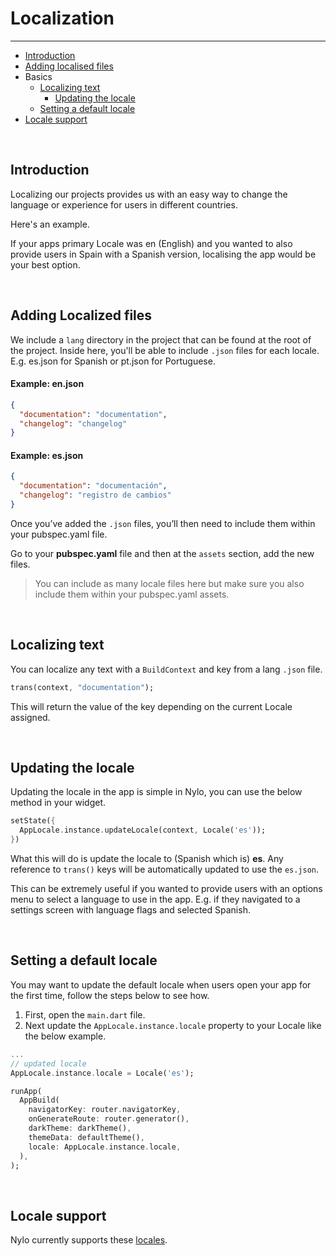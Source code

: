 # Localization

---

<a name="section-1"></a>
- [Introduction](#introduction "Introduction to localization")
- [Adding localised files](#adding-localised-files "Adding localised files")
- Basics
  - [Localizing text](#localizing-text "Localizing text")
    - [Updating the locale](#updating-the-locale "Updating the locale")
  - [Setting a default locale](#setting-a-default-locale "Settings a default locale")
- [Locale support](#locale-support "Locale support")


<a name="introduction"></a>
<br>
## Introduction

Localizing our projects provides us with an easy way to change the language or experience for users in different countries. 

Here's an example. 

If your apps primary Locale was en (English) and you wanted to also provide users in Spain with a Spanish version, localising the app would be your best option.


<a name="adding-localised-files"></a>
<br>
## Adding Localized files

We include a `lang` directory in the project that can be found at the root of the project. Inside here, you'll be able to include `.json` files for each locale. E.g. es.json for Spanish or pt.json for Portuguese.

#### Example: en.json
``` json
{
  "documentation": "documentation",
  "changelog": "changelog"
}
```

#### Example: es.json
``` json
{
  "documentation": "documentación",
  "changelog": "registro de cambios"
}
```


Once you’ve added the  `.json` files, you’ll then need to include them within your pubspec.yaml file.

Go to your **pubspec.yaml** file and then at the `assets` section, add the new files.

> You can include as many locale files here but make sure you also include them within your pubspec.yaml assets.


<a name="localizing-text"></a>
<br>

## Localizing text

You can localize any text with a `BuildContext` and key from a lang `.json` file.

``` dart 
trans(context, "documentation");
```

This will return the value of the key depending on the current Locale assigned.


<a name="updating-the-locale"></a>
<br>

## Updating the locale

Updating the locale in the app is simple in Nylo, you can use the below method in your widget.

``` dart
setState({
  AppLocale.instance.updateLocale(context, Locale('es'));
})
```

What this will do is update the locale to (Spanish which is) **es**. Any reference to `trans()` keys will be automatically updated to use the `es.json`.

This can be extremely useful if you wanted to provide users with an options menu to select a language to use in the app. E.g. if they navigated to a settings screen with language flags and selected Spanish. 


<a name="setting-a-default-locale"></a>
<br>

## Setting a default locale

You may want to update the default locale when users open your app for the first time, follow the steps below to see how.
1. First, open the `main.dart` file.
2. Next update the `AppLocale.instance.locale` property to your Locale like the below example.

``` dart
...
// updated locale
AppLocale.instance.locale = Locale('es');

runApp(
  AppBuild(
    navigatorKey: router.navigatorKey,
    onGenerateRoute: router.generator(),
    darkTheme: darkTheme(),
    themeData: defaultTheme(),
    locale: AppLocale.instance.locale,
  ),
);
```

<a name="locale-support"></a>
<br>

## Locale support

Nylo currently supports these [locales](https://github.com/datasets/language-codes/blob/master/data/language-codes.csv).